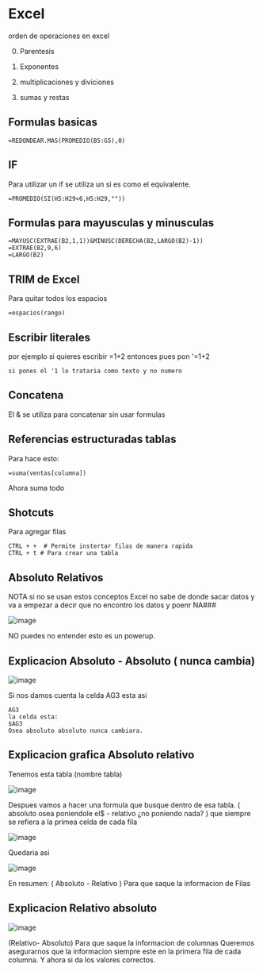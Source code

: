 # Excel

orden de operaciones en excel

0. Parentesis 


1. Exponentes


2. multiplicaciones y diviciones


3. sumas y restas



## Formulas basicas


```
=REDONDEAR.MAS(PROMEDIO(B5:G5),0)
```

## IF 

Para utilizar un if se utiliza un si es como el equivalente.

```
=PROMEDIO(SI(H5:H29<6,H5:H29,""))
```

## Formulas para mayusculas y minusculas

```
=MAYUSC(EXTRAE(B2,1,1))&MINUSC(DERECHA(B2,LARGO(B2)-1))
=EXTRAE(B2,9,6)
=LARGO(B2)
```


## TRIM de Excel

Para quitar todos los espacios

```
=espacios(rango)
```

## Escribir literales

por ejemplo si quieres escribir =1+2 entonces pues pon '=1+2

```
si pones el '1 lo trataria como texto y no numero
```


## Concatena
 
El  & se utiliza para concatenar sin usar formulas


## Referencias estructuradas tablas

Para hace esto:

```
=suma(ventas[columna])
```

Ahora suma todo

## Shotcuts

Para agregar filas

```
CTRL + +  # Permite instertar filas de manera rapida
CTRL + t # Para crear una tabla
```

## Absoluto Relativos 

NOTA si no se usan estos conceptos Excel no sabe de donde sacar datos y va a empezar a decir que no encontro los datos y poenr NA###

![image](https://github.com/gecr07/Excel/assets/63270579/07402f20-89ce-40c9-b180-5eeaaf038dd3)

NO puedes no entender esto es un powerup.


## Explicacion Absoluto - Absoluto ( nunca cambia)

![image](https://github.com/gecr07/Excel/assets/63270579/14ea94ff-bc79-4c8d-b859-64f386b0562e)

Si nos damos cuenta la celda AG3 esta asi


```
AG3
la celda esta:
$AG3
Osea absoluto absoluto nunca cambiara.
```


## Explicacion grafica Absoluto relativo

Tenemos esta tabla (nombre tabla)

![image](https://github.com/gecr07/Excel/assets/63270579/30e6eee0-5d50-48d4-81e2-6cd04fe47acb)

Despues vamos a hacer una formula que busque dentro de esa tabla. ( absoluto osea poniendole el$ - relativo ¿no poniendo nada? ) que siempre se refiera a la primea celda de cada fila

![image](https://github.com/gecr07/Excel/assets/63270579/1d4bec40-bc15-42d7-b39a-5754703f05e7)

Quedaria asi 

![image](https://github.com/gecr07/Excel/assets/63270579/ace19012-84c1-4c08-89e2-86847abda611)

En resumen: ( Absoluto - Relativo ) Para que saque la informacion de Filas


## Explicacion Relativo absoluto


![image](https://github.com/gecr07/Excel/assets/63270579/db2ed5df-bc15-47b3-ba85-cb63c89ef0bf)


(Relativo- Absoluto) Para que saque la informacion de columnas  Queremos asegurarnos que la informacion siempre este en la primera fila de cada columna. Y ahora si da los valores correctos.

